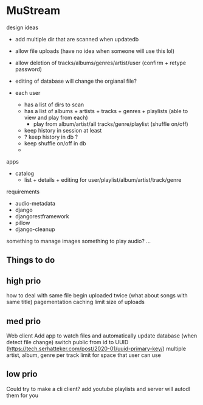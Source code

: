 # MuStream

design ideas
- add multiple dir that are scanned when updatedb 
- allow file uploads (have no idea when someone will use this lol)
- allow deletion of tracks/albums/genres/artist/user (confirm + retype password)
- editing of database will change the orgianal file?


- each user
	- has a list of dirs to scan
	- has a list of albums + artists + tracks + genres + playlists (able to view and play from each)
		- play from album/artist/all tracks/genre/playlist (shuffle on/off)
	- keep history in session at least
	- ? keep history in db ?
	- keep shuffle on/off in db
	- 
	


apps
- catalog
	- list + details + editing for user/playlist/album/artist/track/genre


requirements
- audio-metadata
- django
- djangorestframework
- pillow
- django-cleanup

something to manage images
something to play audio?
...

## Things to do 

## high prio
how to deal with same file begin uploaded twice (what about songs with same title) 
pagementation
caching
limit size of uploads

## med prio
Web client
Add app to watch files and automatically update database (when detect file change)
switch public from id to UUID (https://tech.serhatteker.com/post/2020-01/uuid-primary-key/)
multiple artist, album, genre per track
limit for space that user can use

## low prio
Could try to make a cli client?
add youtube playlists and server will autodl them for you
